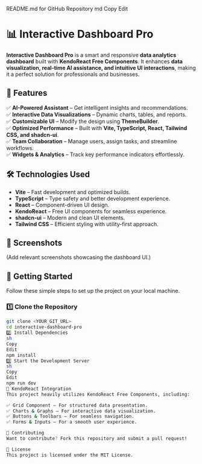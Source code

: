 README.md for GitHub Repository
md
Copy
Edit
# 📊 Interactive Dashboard Pro  

**Interactive Dashboard Pro** is a smart and responsive **data analytics dashboard** built with **KendoReact Free Components**. It enhances **data visualization, real-time AI assistance, and intuitive UI interactions**, making it a perfect solution for professionals and businesses.  

## 🚀 Features  

✅ **AI-Powered Assistant** – Get intelligent insights and recommendations.  
✅ **Interactive Data Visualizations** – Dynamic charts, tables, and reports.  
✅ **Customizable UI** – Modify the design using **ThemeBuilder**.  
✅ **Optimized Performance** – Built with **Vite, TypeScript, React, Tailwind CSS, and shadcn-ui**.  
✅ **Team Collaboration** – Manage users, assign tasks, and streamline workflows.  
✅ **Widgets & Analytics** – Track key performance indicators effortlessly.  

## 🛠️ Technologies Used  

- **Vite** – Fast development and optimized builds.  
- **TypeScript** – Type safety and better development experience.  
- **React** – Component-driven UI design.  
- **KendoReact** – Free UI components for seamless experience.  
- **shadcn-ui** – Modern and clean UI elements.  
- **Tailwind CSS** – Efficient styling with utility-first approach.  

## 📸 Screenshots  
(Add relevant screenshots showcasing the dashboard UI.)  

## 🚀 Getting Started  

Follow these simple steps to set up the project on your local machine.  

### **1️⃣ Clone the Repository**  
```sh
git clone <YOUR_GIT_URL>
cd interactive-dashboard-pro
2️⃣ Install Dependencies
sh
Copy
Edit
npm install
3️⃣ Start the Development Server
sh
Copy
Edit
npm run dev
📌 KendoReact Integration
This project heavily utilizes KendoReact Free Components, including:

✅ Grid Component – For structured data presentation.
✅ Charts & Graphs – For interactive data visualization.
✅ Buttons & Toolbars – For seamless navigation.
✅ Forms & Inputs – For a smooth user experience.

🌟 Contributing
Want to contribute? Fork this repository and submit a pull request!

📜 License
This project is licensed under the MIT License.
